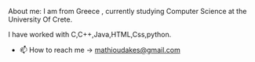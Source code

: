 About me:
I am from Greece , currently studying Computer Science at the University Of Crete.

I have worked with C,C++,Java,HTML,Css,python.


- 📫 How to reach me -> mathioudakes@gmail.com

<!---
GiorgosMathioudakis/GiorgosMathioudakis is a ✨ special ✨ repository because its `README.md` (this file) appears on your GitHub profile.
You can click the Preview link to take a look at your changes.
--->
